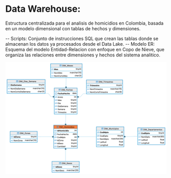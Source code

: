 # Data Warehouse: 

Estructura centralizada para el analisis de homicidios en Colombia, basada en un modelo dimensional con tablas de hechos y dimensiones.

-- Scripts: Conjunto de instrucciones SQL que crean las tablas donde se almacenan los datos ya procesados desde el Data Lake.
-- Modelo ER: Esquema del modelo Entidad-Relacion con enfoque en Copo de Nieve, que organiza las relaciones entre dimensiones y hechos del sistema analitico.

![Modelo ER](diagrama_er.png)
